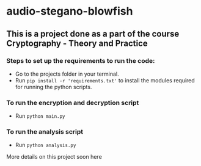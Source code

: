 # audio-stegano-blowfish

## This is a project done as a part of the course Cryptography - Theory and Practice 

### Steps to set up the requirements to run the code:


- Go to the projects folder in your terminal.
- Run `pip install -r 'requirements.txt'` to install the modules required for running the python scripts.

### To run the encryption and decryption script

- Run `python main.py` 

### To run the analysis script

- Run `python analysis.py`

More details on this project soon here

